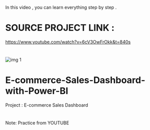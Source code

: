 In this video , you can learn everything step by step .
#
# SOURCE PROJECT LINK :
https://www.youtube.com/watch?v=6cV3OwFrOkk&t=840s
#
![img 1](https://user-images.githubusercontent.com/101013518/229177506-89756ca9-1ce4-451d-909b-744367f48e55.png)
# E-commerce-Sales-Dashboard-with-Power-BI
Project : E-commerce Sales Dashboard 
# 
Note: Practice from YOUTUBE 

